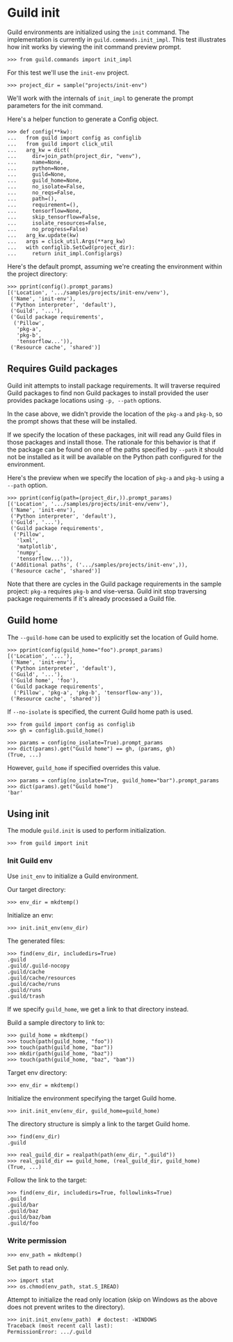 # Guild init

Guild environments are initialized using the `init` command. The
implementation is currently in `guild.commands.init_impl`. This test
illustrates how init works by viewing the init command preview prompt.

    >>> from guild.commands import init_impl

For this test we'll use the `init-env` project.

    >>> project_dir = sample("projects/init-env")

We'll work with the internals of `init_impl` to generate the prompt
parameters for the init command.

Here's a helper function to generate a Config object.

    >>> def config(**kw):
    ...   from guild import config as configlib
    ...   from guild import click_util
    ...   arg_kw = dict(
    ...     dir=join_path(project_dir, "venv"),
    ...     name=None,
    ...     python=None,
    ...     guild=None,
    ...     guild_home=None,
    ...     no_isolate=False,
    ...     no_reqs=False,
    ...     path=(),
    ...     requirement=(),
    ...     tensorflow=None,
    ...     skip_tensorflow=False,
    ...     isolate_resources=False,
    ...     no_progress=False)
    ...   arg_kw.update(kw)
    ...   args = click_util.Args(**arg_kw)
    ...   with configlib.SetCwd(project_dir):
    ...     return init_impl.Config(args)

Here's the default prompt, assuming we're creating the environment
within the project directory:

    >>> pprint(config().prompt_params)
    [('Location', '.../samples/projects/init-env/venv'),
     ('Name', 'init-env'),
     ('Python interpreter', 'default'),
     ('Guild', '...'),
     ('Guild package requirements',
      ('Pillow',
       'pkg-a',
       'pkg-b',
       'tensorflow...')),
     ('Resource cache', 'shared')]

## Requires Guild packages

Guild init attempts to install package requirements. It will traverse
required Guild packages to find non Guild packages to install provided
the user provides package locations using `-p, --path` options.

In the case above, we didn't provide the location of the `pkg-a` and
`pkg-b`, so the prompt shows that these will be installed.

If we specify the location of these packages, init will read any Guild
files in those packages and install those. The rationale for this
behavior is that if the package can be found on one of the paths
specified by `--path` it should not be installed as it will be
available on the Python path configured for the environment.

Here's the preview when we specify the location of `pkg-a` and `pkg-b`
using a `--path` option.

    >>> pprint(config(path=(project_dir,)).prompt_params)
    [('Location', '.../samples/projects/init-env/venv'),
     ('Name', 'init-env'),
     ('Python interpreter', 'default'),
     ('Guild', '...'),
     ('Guild package requirements',
      ('Pillow',
       'lxml',
       'matplotlib',
       'numpy',
       'tensorflow...')),
     ('Additional paths', ('.../samples/projects/init-env',)),
     ('Resource cache', 'shared')]

Note that there are cycles in the Guild package requirements in the
sample project: `pkg-a` requires `pkg-b` and vise-versa. Guild init
stop traversing package requirements if it's already processed a Guild
file.

## Guild home

The `--guild-home` can be used to explicitly set the location of Guild
home.

    >>> pprint(config(guild_home="foo").prompt_params)
    [('Location', '...'),
     ('Name', 'init-env'),
     ('Python interpreter', 'default'),
     ('Guild', '...'),
     ('Guild home', 'foo'),
     ('Guild package requirements',
      ('Pillow', 'pkg-a', 'pkg-b', 'tensorflow-any')),
     ('Resource cache', 'shared')]

If `--no-isolate` is specified, the current Guild home path is used.

    >>> from guild import config as configlib
    >>> gh = configlib.guild_home()

    >>> params = config(no_isolate=True).prompt_params
    >>> dict(params).get("Guild home") == gh, (params, gh)
    (True, ...)

However, `guild_home` if specified overrides this value.

    >>> params = config(no_isolate=True, guild_home="bar").prompt_params
    >>> dict(params).get("Guild home")
    'bar'

## Using init

The module `guild.init` is used to perform initialization.

    >>> from guild import init

### Init Guild env

Use `init_env` to initialize a Guild environment.

Our target directory:

    >>> env_dir = mkdtemp()

Initialize an env:

    >>> init.init_env(env_dir)

The generated files:

    >>> find(env_dir, includedirs=True)
    .guild
    .guild/.guild-nocopy
    .guild/cache
    .guild/cache/resources
    .guild/cache/runs
    .guild/runs
    .guild/trash

If we specify `guild_home`, we get a link to that directory instead.

Build a sample directory to link to:

    >>> guild_home = mkdtemp()
    >>> touch(path(guild_home, "foo"))
    >>> touch(path(guild_home, "bar"))
    >>> mkdir(path(guild_home, "baz"))
    >>> touch(path(guild_home, "baz", "bam"))

Target env directory:

    >>> env_dir = mkdtemp()

Initialize the environment specifying the target Guild home.

    >>> init.init_env(env_dir, guild_home=guild_home)

The directory structure is simply a link to the target Guild home.

    >>> find(env_dir)
    .guild

    >>> real_guild_dir = realpath(path(env_dir, ".guild"))
    >>> real_guild_dir == guild_home, (real_guild_dir, guild_home)
    (True, ...)

Follow the link to the target:

    >>> find(env_dir, includedirs=True, followlinks=True)
    .guild
    .guild/bar
    .guild/baz
    .guild/baz/bam
    .guild/foo

### Write permission

    >>> env_path = mkdtemp()

Set path to read only.

    >>> import stat
    >>> os.chmod(env_path, stat.S_IREAD)

Attempt to initialize the read only location (skip on Windows as the
above does not prevent writes to the directory).

    >>> init.init_env(env_path)  # doctest: -WINDOWS
    Traceback (most recent call last):
    PermissionError: .../.guild
